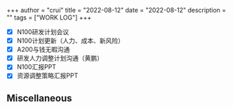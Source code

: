 +++
author = "crui"
title = "2022-08-12"
date = "2022-08-12"
description = ""
tags = ["WORK LOG"]
+++

- [x] N100研发计划会议
- [x] N100计划更新（人力、成本、新风险）
- [x] A200与钱无暇沟通
- [x] 研发人力调整计划沟通（黄鹏）
- [x] N100汇报PPT
- [x] 资源调整策略汇报PPT

## Miscellaneous

